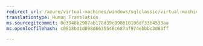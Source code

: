 ```yaml
---
redirect_url: /azure/virtual-machines/windows/sqlclassic/virtual-machines-windows-classic-sql-server-agent-extension
translationtype: Human Translation
ms.sourcegitcommit: 0e3948b2907ab178d39c898610106df33b4533aa
ms.openlocfilehash: c0818bd1d098d6635548c687af974ebbbc3d83ff

---
```



<!--HONumber=Jan17_HO4-->


